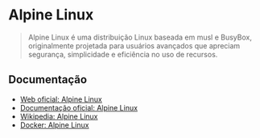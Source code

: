 # Alpine Linux

> Alpine Linux é uma distribuição Linux baseada em musl e BusyBox, originalmente projetada para usuários avançados que apreciam segurança, simplicidade e eficiência no uso de recursos.

## Documentação

* [Web oficial: Alpine Linux](https://alpinelinux.org/)
* [Documentação oficial: Alpine Linux](https://docs.alpinelinux.org/)
* [Wikipedia: Alpine Linux](https://pt.wikipedia.org/wiki/Alpine_Linux)
* [Docker: Alpine Linux](https://hub.docker.com/_/alpine)